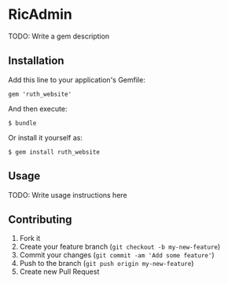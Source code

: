 # RicAdmin

TODO: Write a gem description

## Installation

Add this line to your application's Gemfile:

    gem 'ruth_website'

And then execute:

    $ bundle

Or install it yourself as:

    $ gem install ruth_website

## Usage

TODO: Write usage instructions here

## Contributing

1. Fork it
2. Create your feature branch (`git checkout -b my-new-feature`)
3. Commit your changes (`git commit -am 'Add some feature'`)
4. Push to the branch (`git push origin my-new-feature`)
5. Create new Pull Request
